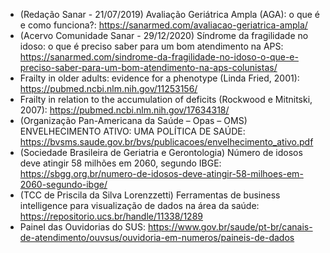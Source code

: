 
- (Redação Sanar - 21/07/2019) Avaliação Geriátrica Ampla (AGA): o que é e como funciona?: https://sanarmed.com/avaliacao-geriatrica-ampla/
- (Acervo Comunidade Sanar - 29/12/2020) Síndrome da fragilidade no idoso: o que é preciso saber para um bom atendimento na APS: https://sanarmed.com/sindrome-da-fragilidade-no-idoso-o-que-e-preciso-saber-para-um-bom-atendimento-na-aps-colunistas/
- Frailty in older adults: evidence for a phenotype (Linda Fried, 2001): https://pubmed.ncbi.nlm.nih.gov/11253156/
- Frailty in relation to the accumulation of deficits (Rockwood e Mitnitski, 2007): https://pubmed.ncbi.nlm.nih.gov/17634318/
- (Organização Pan-Americana da Saúde – Opas – OMS) ENVELHECIMENTO ATIVO: UMA POLÍTICA DE SAÚDE: https://bvsms.saude.gov.br/bvs/publicacoes/envelhecimento_ativo.pdf
- (Sociedade Brasileira de Geriatria e Gerontologia) Número de idosos deve atingir 58 milhões em 2060, segundo IBGE: https://sbgg.org.br/numero-de-idosos-deve-atingir-58-milhoes-em-2060-segundo-ibge/
- (TCC de Priscila da Silva Lorenzzetti) Ferramentas de business intelligence para visualização de dados na área da saúde: https://repositorio.ucs.br/handle/11338/1289
- Painel das Ouvidorias do SUS: https://www.gov.br/saude/pt-br/canais-de-atendimento/ouvsus/ouvidoria-em-numeros/paineis-de-dados